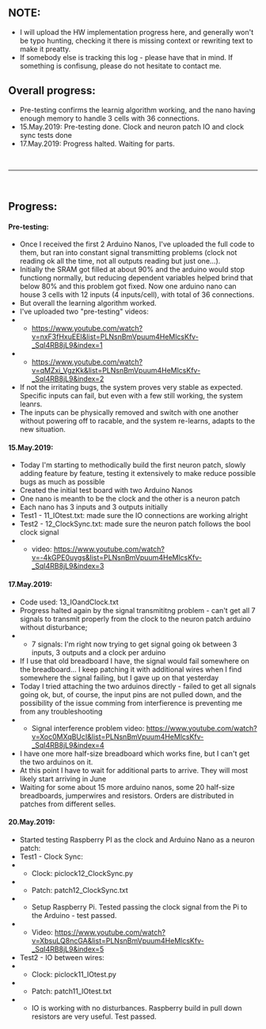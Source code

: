 ## NOTE:
- I will upload the HW implementation progress here, and generally won't be typo hunting, checking it there is missing context or rewriting text to make it preatty. 
- If somebody else is tracking this log - please have that in mind. If something is confisung, please do not hesitate to contact me.

## Overall progress:
- Pre-testing confirms the learnig algorithm working, and the nano having enough memory to handle 3 cells with 36 connections.
- 15.May.2019: Pre-testing done. Clock and neuron patch IO and clock sync tests done
- 17.May.2019: Progress halted. Waiting for parts.

<br>
<hr>
<br>

## Progress:
#### Pre-testing:
- Once I received the first 2 Arduino Nanos, I've uploaded the full code to them, but ran into constant signal transmitting problems (clock not reading ok all the time, not all outputs reading but just one...). 
- Initially the SRAM got filled at about 90% and the arduino would stop functiong normally, but reducing dependent variables helped brind that below 80% and this problem got fixed. Now one arduino nano can house 3 cells with 12 inputs (4 inputs/cell), with total of 36 connections.
- But overall the learning algorithm worked. 
- I've uploaded two "pre-testing" videos:
- - https://www.youtube.com/watch?v=nxF3fHxuEEI&list=PLNsnBmVpuum4HeMlcsKfv-_SqI4RB8jL9&index=1
- - https://www.youtube.com/watch?v=qMZxi_VgzKk&list=PLNsnBmVpuum4HeMlcsKfv-_SqI4RB8jL9&index=2
- If not the irritating bugs, the system proves very stable as expected. Specific inputs can fail, but even with a few still working, the system leanrs.
- The inputs can be physically removed and switch with one another without powering off to racable, and the system re-learns, adapts to the new situation.

#### 15.May.2019:
- Today I'm starting to methodically build the first neuron patch, slowly adding feature by feature, testing it extensively to make reduce possible bugs as much as possible
- Created the initial test board with two Arduino Nanos
- One nano is meanth to be the clock and the other is a neuron patch
- Each nano has 3 inputs and 3 outputs initially
- Test1 - 11_IOtest.txt: made sure the IO connections are working alright
- Test2 - 12_ClockSync.txt: made sure the neuron patch follows the bool clock signal
- - video: https://www.youtube.com/watch?v=-4kGPE0uygs&list=PLNsnBmVpuum4HeMlcsKfv-_SqI4RB8jL9&index=3

#### 17.May.2019:
- Code used: 13_IOandClock.txt
- Progress halted again by the signal transmititng problem - can't get all 7 signals to transmit properly from the clock to the neuron patch arduino without disturbance;
- - 7 signals: I'm right now trying to get signal going ok between 3 inputs, 3 outputs and a clock per arduino
- If I use that old breadboard I have, the signal would fail somewhere on the breadboard... I keep patching it with additional wires when I find somewhere the signal failing, but I gave up on that yesterday
- Today I tried attaching the two arduinos directly - failed to get all signals going ok, but, of course, the input pins are not pulled down, and the possibility of the issue comming from interfierence is preventing me from any troubleshooting
- - Signal interference problem video: https://www.youtube.com/watch?v=Xoc0MXqBUcI&list=PLNsnBmVpuum4HeMlcsKfv-_SqI4RB8jL9&index=4
- I have one more half-size breadboard which works fine, but I can't get the two arduinos on it.
- At this point I have to wait for additional parts to arrive. They will most likely start arriving in June
- Waiting for some about 15 more arduino nanos, some 20 half-size breadboards, jumperwires and resistors. Orders are distributed in patches from different selles.

#### 20.May.2019:
- Started testing Raspberry PI as the clock and Arduino Nano as a neuron patch:
- Test1 - Clock Sync:
- - Clock: piclock12_ClockSync.py
- - Patch: patch12_ClockSync.txt
- - Setup Raspberry Pi. Tested passing the clock signal from the Pi to the Arduino - test passed.
- - Video: https://www.youtube.com/watch?v=XbsuLQ8ncGA&list=PLNsnBmVpuum4HeMlcsKfv-_SqI4RB8jL9&index=5
- Test2 - IO between wires:
- - Clock: piclock11_IOtest.py
- - Patch: patch11_IOtest.txt
- - IO is working with no disturbances. Raspberry build in pull down resistors are very useful. Test passed.
